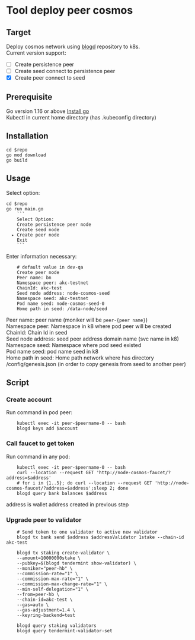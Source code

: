 # Tool deploy peer cosmos
## Target
Deploy cosmos network using [blogd](https://github.com/phanhoc/blog/tree/dev) repository to k8s.        
Current version support:
- [ ] Create persistence peer
- [ ] Create seed connect to persistence peer
- [x] Create peer connect to seed

## Prerequisite

Go version 1.16 or above [Install go](https://www.google.com/url?sa=t&rct=j&q=&esrc=s&source=web&cd=&cad=rja&uact=8&ved=2ahUKEwiQorLn9_vzAhUPOSsKHccqDlgQFnoECAIQAQ&url=https%3A%2F%2Fgolang.org%2Fdoc%2Finstall&usg=AOvVaw2iPQ4PF_CePbLDqF11JL33)  
Kubectl in current home directory (has .kubeconfig directory)
## Installation
```
cd $repo
go mod download
go build
```

## Usage

Select option: 
```
cd $repo
go run main.go 
    ```
    Select Option: 
    Create persistence peer node
    Create seed node
  ▸ Create peer node
    Exit
    ```    
```
Enter information necessary:
```
    # default value in dev-qa
    Create peer node
    Peer name: bn
    Namespace peer: akc-testnet
    ChainId: akc-test
    Seed node address: node-cosmos-seed
    Namespace seed: akc-testnet
    Pod name seed: node-cosmos-seed-0
    Home path in seed: /data-node/seed
```
Peer name: peer name (moniker will be `peer-{peer name}`)  
Namespace peer: Namespace in k8 where pod peer will be created  
ChainId: Chain Id in seed  
Seed node address: seed peer address domain name (svc name in k8)  
Namespace seed: Namespace where pod seed existed  
Pod name seed: pod name seed in k8  
Home path in seed: Home path network where has directory /config/genesis.json (in order to copy genesis from seed to another peer)

## Script

### Create account
Run command in pod peer:
```
    kubectl exec -it peer-$peername-0 -- bash
    blogd keys add $account
```
### Call faucet to get token
Run command in any pod:
```
    kubectl exec -it peer-$peername-0 -- bash
    curl --location --request GET 'http://node-cosmos-faucet/?address=$address'
    # for i in {1..5}; do curl --location --request GET 'http://node-cosmos-faucet/?address=$address';sleep 2; done
    blogd query bank balances $address
```
address is wallet address created in previous step
### Upgrade peer to validator

```
    # Send token to one validator to active new validator
    blogd tx bank send $address $addressValidator 1stake --chain-id akc-test

    blogd tx staking create-validator \
    --amount=10000000stake \
    --pubkey=$(blogd tendermint show-validator) \
    --moniker="peer-hb" \
    --commission-rate="1" \
    --commission-max-rate="1" \
    --commission-max-change-rate="1" \
    --min-self-delegation="1" \
    --from=peer-hb \
    --chain-id=akc-test \
    --gas=auto \
    --gas-adjustment=1.4 \
    --keyring-backend=test

    blogd query staking validators
    blogd query tendermint-validator-set
```
